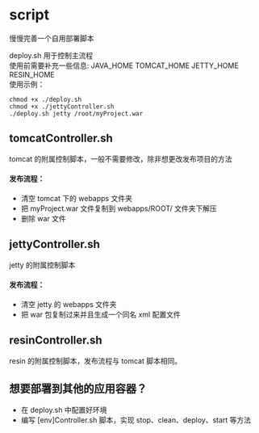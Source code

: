 # script
慢慢完善一个自用部署脚本


deploy.sh 用于控制主流程   
使用前需要补充一些信息: JAVA_HOME TOMCAT_HOME JETTY_HOME RESIN_HOME   
使用示例：   

```
chmod +x ./deploy.sh
chmod +x ./jettyController.sh
./deploy.sh jetty /root/myProject.war
```   

## tomcatController.sh 
tomcat 的附属控制脚本，一般不需要修改，除非想更改发布项目的方法   
#### 发布流程：
* 清空 tomcat 下的 webapps 文件夹
* 把 myProject.war 文件复制到 webapps/ROOT/ 文件夹下解压
* 删除 war 文件


## jettyController.sh
jetty 的附属控制脚本   
#### 发布流程：
* 清空 jetty 的 webapps 文件夹
* 把 war 包复制过来并且生成一个同名 xml 配置文件


## resinController.sh
resin 的附属控制脚本，发布流程与 tomcat 脚本相同。


## 想要部署到其他的应用容器？
* 在 deploy.sh 中配置好环境
* 编写 [env]Controller.sh 脚本，实现 stop、clean、deploy、start 等方法
